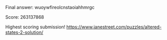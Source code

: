 Final answer: wuoywfireolcnstaoiahhmrgc

Score: 263137868

Highest scoring submission! https://www.janestreet.com/puzzles/altered-states-2-solution/
